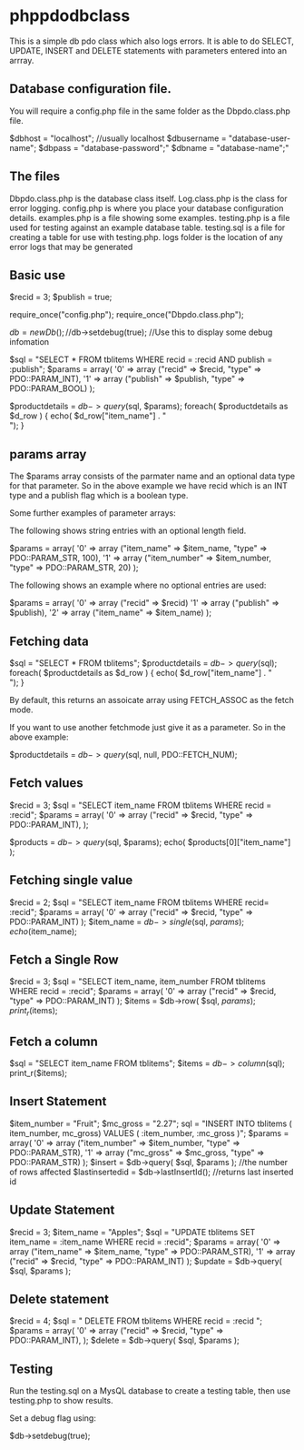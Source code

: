 # phppdodbclass

This is a simple db pdo class which also logs errors.  It is able to do SELECT, UPDATE, INSERT and DELETE statements with parameters entered into an arrray.


## Database configuration file.

You will require a config.php file in the same folder as the Dbpdo.class.php file.

$dbhost 	= "localhost";				//usually localhost
$dbusername = "database-user-name";
$dbpass 	= "database-password";"
$dbname		= "database-name";"


## The files

Dbpdo.class.php is the database class itself.
Log.class.php is the class for error logging.
config.php is where you place your database configuration details.
examples.php is a file showing some examples.
testing.php is a file used for testing against an example database table.
testing.sql is a file for creating a table for use with testing.php.
logs folder is the location of any error logs that may be generated


## Basic use
$recid = 3;
$publish = true;

require_once("config.php");
require_once("Dbpdo.class.php");

$db = new Db();
//$db->setdebug(true);		//Use this to display some debug infomation
	
$sql = "SELECT * FROM tblitems WHERE recid = :recid AND publish = :publish";
$params = array( 
	'0' => array ("recid" => $recid, "type" => PDO::PARAM_INT), 
	'1' => array ("publish" => $publish, "type" => PDO::PARAM_BOOL)
	);

$productdetails = $db->query($sql, $params);
foreach( $productdetails as $d_row ) {
	echo( $d_row["item_name"] . "<br/>");
}


## params array
The $params array consists of the parmater name and an optional data type for that parameter.  So in the above example we have recid which is an INT type and a publish flag which is a boolean type.

Some further examples of parameter arrays:

The following shows string entries with an optional length field.

$params = array( 
	'0' => 	array ("item_name" => $item_name, "type" => PDO::PARAM_STR, 100),
	'1' => 	array ("item_number" => $item_number, "type" => PDO::PARAM_STR, 20)
	);


The following shows an example where no optional entries are used:

$params = array( 
	'0' => array ("recid" => $recid)
	'1' => array ("publish" => $publish),
	'2' => 	array ("item_name" => $item_name)
	);


## Fetching data
$sql = "SELECT * FROM tblitems";
$productdetails =  $db->query($sql);
foreach( $productdetails as $d_row ) {
	echo( $d_row["item_name"] . "<br/>");
}

By default, this returns an assoicate array using FETCH_ASSOC as the fetch mode.

If you want to use another fetchmode just give it as a parameter.  So in the above example:

$productdetails =  $db->query($sql, null, PDO::FETCH_NUM);


## Fetch values
$recid = 3;
$sql = "SELECT item_name FROM tblitems WHERE recid = :recid";
$params = array( 
	'0' => array ("recid" => $recid, "type" => PDO::PARAM_INT), 
	);

$products = $db->query($sql, $params);
echo( $products[0]["item_name"] );


## Fetching single value
$recid = 2;
$sql = "SELECT item_name FROM tblitems WHERE recid= :recid";
$params = array( 
	'0' => array ("recid" => $recid, "type" => PDO::PARAM_INT)
	);
$item_name = $db->single($sql, $params);
echo($item_name);


## Fetch a Single Row
$recid = 3;
$sql = "SELECT item_name, item_number FROM tblitems WHERE recid = :recid";
$params = array( 
	'0' => array ("recid" => $recid, "type" => PDO::PARAM_INT)
	);
$items = $db->row( $sql, $params );
print_r($items);


## Fetch a column	
$sql = "SELECT item_name FROM tblitems";
$items = $db->column($sql);
print_r($items);


## Insert Statement
$item_number = "Fruit";
$mc_gross = "2.27";
sql = "INSERT INTO tblitems ( item_number, mc_gross) VALUES ( :item_number, :mc_gross )";
$params = array( 
	'0' => array ("item_number" => $item_number, "type" => PDO::PARAM_STR), 
	'1' => array ("mc_gross" => $mc_gross, "type" => PDO::PARAM_STR)
	);
$insert	= $db->query( $sql, $params );	//the number of rows affected
$lastinsertedid = $db->lastInsertId();	//returns last inserted id	


## Update Statement
$recid = 3;
$item_name = "Apples";
$sql = "UPDATE tblitems SET item_name = :item_name WHERE recid = :recid";
$params = array( 
	'0' => array ("item_name" => $item_name, "type" => PDO::PARAM_STR), 
	'1' => array ("recid" => $recid, "type" => PDO::PARAM_INT)
	);
$update	= $db->query( $sql, $params );


## Delete statement
$recid = 4;
$sql = " DELETE FROM tblitems WHERE recid = :recid ";
$params = array( 
	'0' => array ("recid" => $recid, "type" => PDO::PARAM_INT), 
	);
$delete	 =  $db->query( $sql, $params ); 


## Testing

Run the testing.sql on a MysQL database to create a testing table, then use testing.php to show results.

Set a debug flag using:

$db->setdebug(true);

